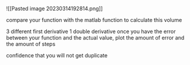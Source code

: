 ![[Pasted image 20230314192814.png]]

compare your function with the matlab function to calculate this volume

3 different first derivative
1 double derivative
once you have the error between your function and the actual value,
plot the amount of error and the amount of steps

confidence that you will not get duplicate
